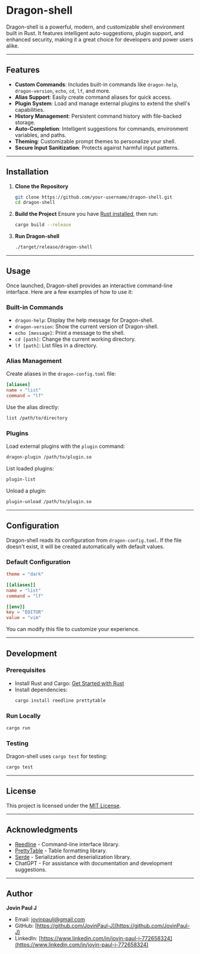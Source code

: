 # Dragon-shell

Dragon-shell is a powerful, modern, and customizable shell environment built in Rust. It features intelligent auto-suggestions, plugin support, and enhanced security, making it a great choice for developers and power users alike.

---

## Features

- **Custom Commands**: Includes built-in commands like `dragon-help`, `dragon-version`, `echo`, `cd`, `lf`, and more.
- **Alias Support**: Easily create command aliases for quick access.
- **Plugin System**: Load and manage external plugins to extend the shell's capabilities.
- **History Management**: Persistent command history with file-backed storage.
- **Auto-Completion**: Intelligent suggestions for commands, environment variables, and paths.
- **Theming**: Customizable prompt themes to personalize your shell.
- **Secure Input Sanitization**: Protects against harmful input patterns.

---

## Installation

1. **Clone the Repository**
   ```bash
   git clone https://github.com/your-username/dragon-shell.git
   cd dragon-shell
   ```

2. **Build the Project**
   Ensure you have [Rust installed](https://www.rust-lang.org/tools/install), then run:
   ```bash
   cargo build --release
   ```

3. **Run Dragon-shell**
   ```bash
   ./target/release/dragon-shell
   ```

---

## Usage

Once launched, Dragon-shell provides an interactive command-line interface. Here are a few examples of how to use it:

### Built-in Commands

- `dragon-help`: Display the help message for Dragon-shell.
- `dragon-version`: Show the current version of Dragon-shell.
- `echo [message]`: Print a message to the shell.
- `cd [path]`: Change the current working directory.
- `lf [path]`: List files in a directory.

### Alias Management

Create aliases in the `dragon-config.toml` file:
```toml
[aliases]
name = "list"
command = "lf"
```
Use the alias directly:
```bash
list /path/to/directory
```

### Plugins

Load external plugins with the `plugin` command:
```bash
dragon-plugin /path/to/plugin.so
```
List loaded plugins:
```bash
plugin-list
```
Unload a plugin:
```bash
plugin-unload /path/to/plugin.so
```

---

## Configuration

Dragon-shell reads its configuration from `dragon-config.toml`. If the file doesn't exist, it will be created automatically with default values.

### Default Configuration
```toml
theme = "dark"

[[aliases]]
name = "list"
command = "lf"

[[env]]
key = "EDITOR"
value = "vim"
```

You can modify this file to customize your experience.

---

## Development

### Prerequisites
- Install Rust and Cargo: [Get Started with Rust](https://www.rust-lang.org/tools/install)
- Install dependencies:
  ```bash
  cargo install reedline prettytable
  ```

### Run Locally
```bash
cargo run
```

### Testing
Dragon-shell uses `cargo test` for testing:
```bash
cargo test
```

---

## License

This project is licensed under the [MIT License](LICENSE).

---

## Acknowledgments

- [Reedline](https://github.com/nushell/reedline) - Command-line interface library.
- [PrettyTable](https://docs.rs/prettytable-rs/latest/prettytable/) - Table formatting library.
- [Serde](https://serde.rs/) - Serialization and deserialization library.
- ChatGPT - For assistance with documentation and development suggestions.

---

## Author

**Jovin Paul J**

- Email: [jovinpaulj@gmail.com](mailto:jovinpaulj@gmail.com)
- GitHub: [https://github.com/JovinPaul-J](https://github.com/JovinPaul-J)
- LinkedIn: [https://www.linkedin.com/in/jovin-paul-j-772658324](https://www.linkedin.com/in/jovin-paul-j-772658324)

